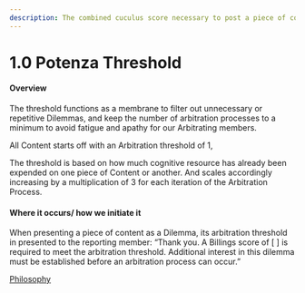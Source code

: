 ```yaml
---
description: The combined cuculus score necessary to post a piece of content
---
```


# 1.0 Potenza Threshold

#### Overview

The threshold functions as a membrane to filter out unnecessary or repetitive Dilemmas, and keep the number of arbitration processes to a minimum to avoid fatigue and apathy for our Arbitrating members.

All Content starts off with an Arbitration threshold of 1,

The threshold is based on how much cognitive resource has already been expended on one piece of Content or another. And scales accordingly increasing by a multiplication of 3 for each iteration of the Arbitration Process.

#### Where it occurs/ how we initiate it

When presenting a piece of content as a Dilemma, its arbitration threshold in presented to the reporting member: “Thank you. A Billings score of \[ ] is required to meet the arbitration threshold. Additional interest in this dilemma must be established before an arbitration process can occur.”

[Philosophy](../../white-paper/1.9-community-governance-structure/1.0-potenza-threshold.md)
